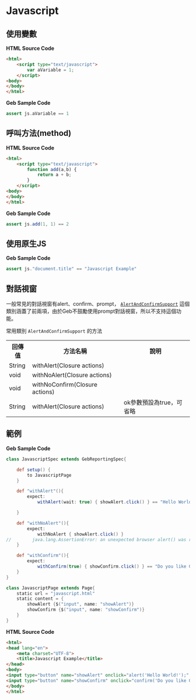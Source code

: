 # Javascript

## 使用變數

**HTML Source Code**

```html
<html>
    <script type="text/javascript">
        var aVariable = 1;
    </script>
<body>
</body>
</html>
```

**Geb Sample Code**

```groovy
assert js.aVariable == 1
```

## 呼叫方法(method)

**HTML Source Code**

```html
<html>
    <script type="text/javascript">
        function add(a,b) {
            return a + b;
        }
    </script>
<body>
</body>
</html>
```

**Geb Sample Code**

```groovy
assert js.add(1, 1) == 2

```

## 使用原生JS

**Geb Sample Code**

```groovy
assert js."document.title" == "Javascript Example"
```

## 對話視窗
一般常見的對話視窗有alert、confirm、prompt， [`AlertAndConfirmSupport`](http://www.gebish.org/manual/current/api/geb/js/AlertAndConfirmSupport.html) 這個類別涵蓋了前兩項，由於Geb不鼓勵使用prompt對話視窗，所以不支持這個功能。

常用類別 `AlertAndConfirmSupport` 的方法
<table>
    <tr>
        <th>回傳值</th><th>方法名稱</th><th>說明</th>
    </tr>
    <tr>
        <td>String</td>
        <td>withAlert(Closure actions)</td>
        <td></td>
    </tr>
    <tr>
        <td>void</td>
        <td>withNoAlert(Closure actions)</td>
        <td></td>
    </tr>
    <tr>
        <td>void</td>
        <td>withNoConfirm(Closure actions)</td>
        <td></td>
    </tr>
    <tr>
        <td>String</td>
        <td>withAlert(Closure actions)</td>
        <td>ok參數預設為true，可省略</td>
    </tr>
</table>

範例
----

**Geb Sample Code**

```groovy
class JavascriptSpec extends GebReportingSpec{

    def setup() {
        to JavascriptPage
    }

    def "withAlert"(){
        expect:
            withAlert(wait: true) { showAlert.click() } == "Hello World!"

    }

    def "withNoAlert"(){
        expect:
            withNoAlert { showAlert.click() }
//        java.lang.AssertionError: an unexpected browser alert() was raised (message: Hello World!)
    }

    def "withConfirm"(){
        expect:
            withConfirm(true) { showConfirm.click() } == "Do you like Geb?"
    }
}

class JavascriptPage extends Page{
    static url = "javascript.html"
    static content = {
        showAlert {$("input", name: "showAlert")}
        showConfirm {$("input", name: "showConfirm")}
    }
}

```

**HTML Source Code**

```html
<html>
<head lang="en">
    <meta charset="UTF-8">
    <title>Javascript Example</title>
</head>
<body>
<input type="button" name="showAlert" onclick="alert('Hello World!');" value="showAlert"/>
<input type="button" name="showConfirm" onclick="confirm('Do you like Geb?');" value="showConfirm"/>
</body>
</html>
```
